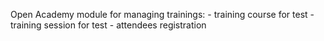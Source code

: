  Open Academy module for managing trainings:
            - training course for test
            - training session for test
            - attendees registration

